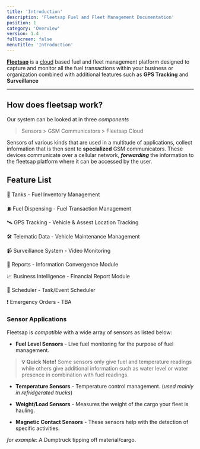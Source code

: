 ```yaml
---
title: 'Introduction'
description: 'Fleetsap Fuel and Fleet Management Documentation'
position: 1
category: 'Overview'
version: 1.4
fullscreen: false
menuTitle: 'Introduction'
---
```




[**Fleetsap**](https://web.fleetsap.com) is a [cloud](https://www.cloudflare.com/learning/cloud/what-is-the-cloud/) based fuel and fleet management platform designed to capture and monitor all the  fuel transactions within your business or organization combined with additional features such as **GPS Tracking** and **Surveillance** 


---


 ##  How does fleetsap work? 

 Our system can be looked at in three *components* 

 >Sensors > GSM Communicators > Fleetsap Cloud

 Sensors of various kinds that are used in a multitude of applications, collect information that is then sent to **specialized** GSM communicators. These devices communicate over a cellular network, ***forwarding*** the information to the fleetsap platform where it can be accessed by the user.

## Feature List

🚰 Tanks  -  Fuel Inventory Management

⛽ Fuel Dispensing  -  Fuel Transaction Management

🛰️ GPS Tracking  - Vehicle & Assest Location Tracking 

🛠️ Telematic Data  -  Vehicle Maintenance Management

📹 Surveillance System  -  Video Monitoring

📄 Reports  -  Information Convergence Module

📈 Business Intelligence  -  Financial Report Module

📅 Scheduler  -  Task/Event Scheduler

❗ Emergency Orders  - TBA

 ### Sensor Applications

 Fleetsap is *compatible* with a wide array of sensors as listed below:

 * **Fuel Level Sensors** - Live fuel monitoring for the purpose of fuel management.

 >**💡 Quick Note!** Some sensors only give fuel and temperature readings while others give additional information such as water level or water presence in combination with fuel readings. 


* **Temperature Sensors** - Temperature control management. (*used mainly in refridgerated trucks*)

* **Weight/Load Sensors** - Measures the weight of the cargo your fleet is hauling.

* **Magnetic Contact Sensors** - These sensors help with the detection of specific activities.

*for example*: A Dumptruck tipping off material/cargo.








